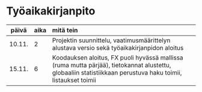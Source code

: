 # Työaikakirjanpito  
  
| päivä | aika | mitä tein   |  
|  :--: |:-----| :-----|
| 10.11. | 2 | Projektin suunnittelu, vaatimusmäärittelyn alustava versio sekä työaikakirjanpidon aloitus |
| 15.11. | 6 | Koodauksen aloitus, FX puoli hyvässä mallissa (ruma mutta pärjää), tietokannat alustettu, globaaliin statistiikkaan perustuva haku toimii, listaukset toimii |
